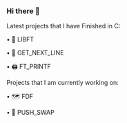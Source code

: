 ### Hi there 👋

Latest projects that I have Finished in C:

• 📘 LIBFT

• 📃 GET_NEXT_LINE

• 🖨 FT_PRINTF

Projects that I am currently working on:

• 🗺 FDF

• 🔢 PUSH_SWAP

